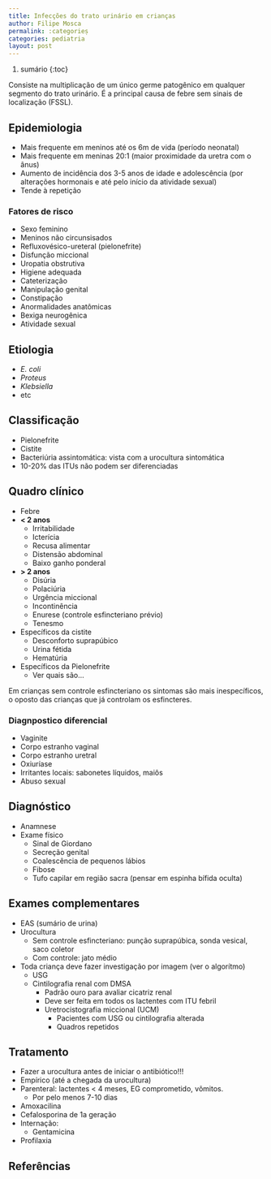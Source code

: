 ```yaml
---
title: Infecções do trato urinário em crianças
author: Filipe Mosca
permalink: :categorieṣ
categories: pediatria
layout: post
---
```


1. sumário
{:toc}

Consiste na multiplicação de um único germe patogênico em qualquer segmento do trato urinário.
É a principal causa de febre sem sinais de localização (FSSL).

## Epidemiologia
- Mais frequente em meninos até os 6m de vida (período neonatal)
- Mais frequente em meninas 20:1 (maior proximidade da uretra com o ânus)
- Aumento de incidência dos 3-5 anos de idade e adolescência (por alterações hormonais e até pelo início da atividade sexual)
- Tende à repetição

### Fatores de risco
- Sexo feminino
- Meninos não circunsisados
- Refluxovésico-ureteral (pielonefrite)
- Disfunção miccional
- Uropatia obstrutiva
- Higiene adequada
- Cateterização
- Manipulação genital
- Constipação
- Anormalidades anatômicas
- Bexiga neurogênica
- Atividade sexual

## Etiologia
- _E. coli_
- _Proteus_
- _Klebsiella_
- etc

## Classificação
- Pielonefrite
- Cistite
- Bacteriúria assintomática: vista com a urocultura sintomática
- 10-20% das ITUs não podem ser diferenciadas

## Quadro clínico
- Febre
- __< 2 anos__
  - Irritabilidade
  - Icterícia
  - Recusa alimentar
  - Distensão abdominal
  - Baixo ganho ponderal
- __> 2 anos__
  - Disúria
  - Polaciúria
  - Urgência miccional
  - Incontinência
  - Enurese (controle esfincteriano prévio)
  - Tenesmo
- Específicos da cistite
  - Desconforto suprapúbico
  - Urina fétida
  - Hematúria
- Específicos da Pielonefrite
  - Ver quais são...

Em crianças sem controle esfincteriano os sintomas são mais inespecíficos, o oposto das crianças que já controlam os esfincteres.

### Diagnpostico diferencial
- Vaginite
- Corpo estranho vaginal
- Corpo estranho uretral
- Oxiuríase
- Irritantes locais: sabonetes líquidos, maiôs
- Abuso sexual

## Diagnóstico
- Anamnese
- Exame físico
  - Sinal de Giordano
  - Secreção genital
  - Coalescência de pequenos lábios
  - Fibose
  - Tufo capilar em região sacra (pensar em espinha bífida oculta)

## Exames complementares
- EAS (sumário de urina)
- Urocultura
  - Sem controle esfincteriano: punção suprapúbica, sonda vesical, saco coletor
  - Com controle: jato médio
- Toda criança deve fazer investigação por imagem (ver o algorítmo)
  - USG
  - Cintilografia renal com DMSA
    - Padrão ouro para avaliar cicatriz renal
    - Deve ser feita em todos os lactentes com ITU febril
    - Uretrocistografia miccional (UCM)
      - Pacientes com USG ou cintilografia alterada
      - Quadros repetidos


## Tratamento
- Fazer a urocultura antes de iniciar o antibiótico!!!
- Empírico (até a chegada da urocultura)
- Parenteral: lactentes < 4 meses, EG comprometido, vômitos.
  - Por pelo menos 7-10 dias
- Amoxacilina
- Cefalosporina de 1a geração
- Internação:
  - Gentamicina
- Profilaxia


## Referências
[^aula]: aula de Rita
